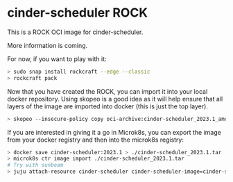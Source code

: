 # cinder-scheduler ROCK

This is a ROCK OCI image for cinder-scheduler.

More information is coming.

For now, if you want to play with it:

```bash
> sudo snap install rockcraft --edge --classic
> rockcraft pack
```

Now that you have created the ROCK, you can import it into
your local docker repository. Using skopeo is a good idea as
it will help ensure that all layers of the image are imported
into docker (this is just the top layer).

```bash
> skopeo --insecure-policy copy oci-archive:cinder-scheduler_2023.1_amd64.rock docker-daemon:cinder-scheduler:2023.1
```

If you are interested in giving it a go in Microk8s, you can
export the image from your docker registry and then into the
microk8s registry:

```bash
> docker save cinder-scheduler:2023.1 > ./cinder-scheduler_2023.1.tar
> microk8s ctr image import ./cinder-scheduler_2023.1.tar
# Try with sunbeam
> juju attach-resource cinder-scheduler cinder-scheduler-image=cinder-scheduler:2023.1
```
